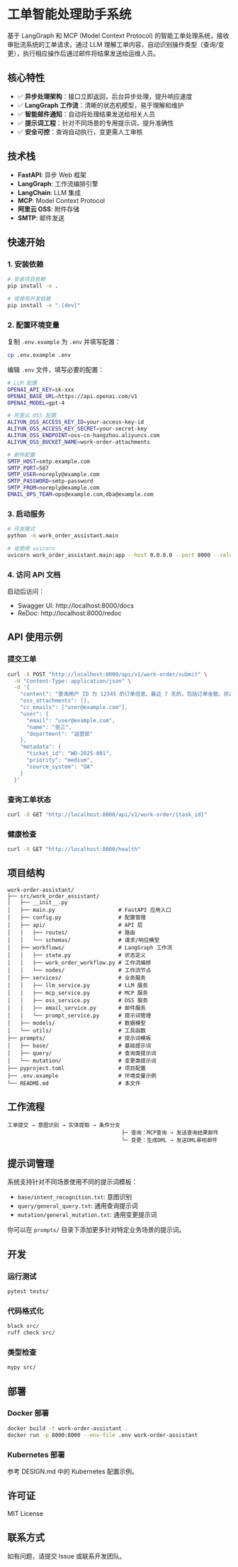 # 工单智能处理助手系统

基于 LangGraph 和 MCP (Model Context Protocol) 的智能工单处理系统，接收审批流系统的工单请求，通过 LLM 理解工单内容，自动识别操作类型（查询/变更），执行相应操作后通过邮件将结果发送给运维人员。

## 核心特性

- ✅ **异步处理架构**：接口立即返回，后台异步处理，提升响应速度
- ✅ **LangGraph 工作流**：清晰的状态机模型，易于理解和维护
- ✅ **智能邮件通知**：自动将处理结果发送给相关人员
- ✅ **提示词工程**：针对不同场景的专用提示词，提升准确性
- ✅ **安全可控**：查询自动执行，变更需人工审核

## 技术栈

- **FastAPI**: 异步 Web 框架
- **LangGraph**: 工作流编排引擎
- **LangChain**: LLM 集成
- **MCP**: Model Context Protocol
- **阿里云 OSS**: 附件存储
- **SMTP**: 邮件发送

## 快速开始

### 1. 安装依赖

```bash
# 安装项目依赖
pip install -e .

# 或使用开发依赖
pip install -e ".[dev]"
```

### 2. 配置环境变量

复制 `.env.example` 为 `.env` 并填写配置：

```bash
cp .env.example .env
```

编辑 `.env` 文件，填写必要的配置：

```bash
# LLM 配置
OPENAI_API_KEY=sk-xxx
OPENAI_BASE_URL=https://api.openai.com/v1
OPENAI_MODEL=gpt-4

# 阿里云 OSS 配置
ALIYUN_OSS_ACCESS_KEY_ID=your-access-key-id
ALIYUN_OSS_ACCESS_KEY_SECRET=your-secret-key
ALIYUN_OSS_ENDPOINT=oss-cn-hangzhou.aliyuncs.com
ALIYUN_OSS_BUCKET_NAME=work-order-attachments

# 邮件配置
SMTP_HOST=smtp.example.com
SMTP_PORT=587
SMTP_USER=noreply@example.com
SMTP_PASSWORD=smtp-password
SMTP_FROM=noreply@example.com
EMAIL_OPS_TEAM=ops@example.com,dba@example.com
```

### 3. 启动服务

```bash
# 开发模式
python -m work_order_assistant.main

# 或使用 uvicorn
uvicorn work_order_assistant.main:app --host 0.0.0.0 --port 8000 --reload
```

### 4. 访问 API 文档

启动后访问：
- Swagger UI: http://localhost:8000/docs
- ReDoc: http://localhost:8000/redoc

## API 使用示例

### 提交工单

```bash
curl -X POST "http://localhost:8000/api/v1/work-order/submit" \
  -H "Content-Type: application/json" \
  -d '{
    "content": "查询用户 ID 为 12345 的订单信息，最近 7 天的，包括订单金额、状态和创建时间",
    "oss_attachments": [],
    "cc_emails": ["user@example.com"],
    "user": {
      "email": "user@example.com",
      "name": "张三",
      "department": "运营部"
    },
    "metadata": {
      "ticket_id": "WO-2025-001",
      "priority": "medium",
      "source_system": "OA"
    }
  }'
```

### 查询工单状态

```bash
curl -X GET "http://localhost:8000/api/v1/work-order/{task_id}"
```

### 健康检查

```bash
curl -X GET "http://localhost:8000/health"
```

## 项目结构

```
work-order-assistant/
├── src/work_order_assistant/
│   ├── __init__.py
│   ├── main.py                    # FastAPI 应用入口
│   ├── config.py                  # 配置管理
│   ├── api/                       # API 层
│   │   ├── routes/                # 路由
│   │   └── schemas/               # 请求/响应模型
│   ├── workflows/                 # LangGraph 工作流
│   │   ├── state.py               # 状态定义
│   │   ├── work_order_workflow.py # 工作流编排
│   │   └── nodes/                 # 工作流节点
│   ├── services/                  # 业务服务
│   │   ├── llm_service.py         # LLM 服务
│   │   ├── mcp_service.py         # MCP 服务
│   │   ├── oss_service.py         # OSS 服务
│   │   ├── email_service.py       # 邮件服务
│   │   └── prompt_service.py      # 提示词管理
│   ├── models/                    # 数据模型
│   └── utils/                     # 工具函数
├── prompts/                       # 提示词模板
│   ├── base/                      # 基础提示词
│   ├── query/                     # 查询类提示词
│   └── mutation/                  # 变更类提示词
├── pyproject.toml                 # 项目配置
├── .env.example                   # 环境变量示例
└── README.md                      # 本文件
```

## 工作流程

```
工单提交 → 意图识别 → 实体提取 → 条件分支
                                    ├─ 查询：MCP查询 → 发送查询结果邮件
                                    └─ 变更：生成DML → 发送DML审核邮件
```

## 提示词管理

系统支持针对不同场景使用不同的提示词模板：

- `base/intent_recognition.txt`: 意图识别
- `query/general_query.txt`: 通用查询提示词
- `mutation/general_mutation.txt`: 通用变更提示词

你可以在 `prompts/` 目录下添加更多针对特定业务场景的提示词。

## 开发

### 运行测试

```bash
pytest tests/
```

### 代码格式化

```bash
black src/
ruff check src/
```

### 类型检查

```bash
mypy src/
```

## 部署

### Docker 部署

```bash
docker build -t work-order-assistant .
docker run -p 8000:8000 --env-file .env work-order-assistant
```

### Kubernetes 部署

参考 DESIGN.md 中的 Kubernetes 配置示例。

## 许可证

MIT License

## 联系方式

如有问题，请提交 Issue 或联系开发团队。
